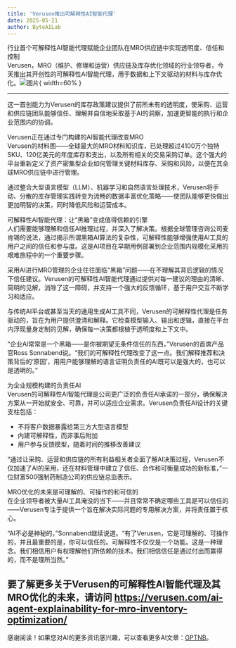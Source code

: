 ```yaml
---
title: 'Verusen推出可解释性AI智能代理'
date: 2025-05-21
author: ByteAILab
---
```


行业首个可解释性AI智能代理赋能企业团队在MRO供应链中实现透明度、信任和控制  
Verusen，MRO（维护、修理和运营）供应链及库存优化领域的行业领导者，今天推出其开创性的可解释性AI智能代理，用于数据和上下文驱动的材料与库存优化。![图片](https://ai-techpark.com/wp-content/uploads/Verusen.jpg){ width=60% }

---
这一首创能力为Verusen的库存政策建议提供了前所未有的透明度，使采购、运营和供应链团队能够信任、理解并自信地采取基于AI的洞察，加速更智能的执行和企业范围内的协调。

Verusen正在通过专门构建的AI智能代理改变MRO  
Verusen的材料图——全球最大的MRO材料知识库，已处理超过4100万个独特SKU、120亿美元的年度库存和支出，以及所有相关的交易采购订单。这个强大的平台重新定义了资产密集型企业如何管理关键材料库存、采购和风险，以便在其全球MRO供应链中进行管理。

通过整合大型语言模型（LLM）、机器学习和自然语言处理技术，Verusen将手动、分散的库存管理实践转变为流畅的数据丰富优化策略——使团队能够更快做出更加明智的决策，同时降低风险和运营成本。

可解释性AI智能代理：让“黑箱”变成值得信赖的引擎  
人们需要能够理解和信任AI推理过程，并深入了解决策。根据全球管理咨询公司麦肯锡的说法，通过揭示所谓黑箱AI算法的复杂性，可解释性能够增强使用AI工具的用户之间的信任和参与度。这是AI项目在早期用例部署到企业范围内规模化采用的艰难旅程中的一个重要步骤。

采用AI进行MRO管理的企业往往面临“黑箱”问题——在不理解其背后逻辑的情况下信任建议。Verusen的可解释性AI智能代理通过提供对每一建议的理由的清晰、简明的见解，消除了这一障碍，并支持一个强大的反馈循环，基于用户交互不断学习和适应。

与传统AI平台或甚至当天的通用生成AI工具不同，Verusen的可解释性代理是任务驱动的，旨在为用户提供澄清和解释。它检查模型输入、输出和逻辑，直接在平台内浮现量身定制的见解，确保每一决策都根植于透明度和上下文中。

“企业AI常常是一个黑箱——是你被期望无条件信任的东西，”Verusen的首席产品官Ross Sonnabend说。“我们的可解释性代理改变了这一点。我们解释推荐和决策背后的‘原因’，用用户能够理解的语言证明负责任的AI既可以是强大的，也可以是透明的。”

为企业规模构建的负责任AI  
Verusen的可解释性AI智能代理是公司更广泛的负责任AI承诺的一部分，确保解决方案从一开始就安全、可靠，并可以适应企业需求。Verusen负责任AI设计的关键支柱包括：

- 不将客户数据暴露给第三方大型语言模型
- 内建可解释性，而非事后附加
- 用户参与反馈模型，随着时间的推移改善建议

“通过让采购、运营和供应链的所有利益相关者全面了解AI决策过程，Verusen不仅加速了AI的采用，还在材料管理中建立了信任、合作和可衡量成功的新标准，”一位财富500强制药制造公司的供应链总监表示。

MRO优化的未来是可理解的、可操作的和可信的  
在企业领导者被大量AI工具淹没的当下——并且常常不确定哪些工具是可以信任的——Verusen专注于提供一个旨在解决实际问题的专用解决方案，并将责任置于核心。

“AI不必是神秘的，”Sonnabend继续说道。“有了Verusen，它是可理解的、可操作的，并且最重要的是，你可以信任的。可解释性不仅仅是一个功能。这是一种理念。我们相信用户有权理解他们所依赖的技术。我们相信信任是通过付出而赢得的，而不是理所当然。”

要了解更多关于Verusen的可解释性AI智能代理及其MRO优化的未来，请访问 https://verusen.com/ai-agent-explainability-for-mro-inventory-optimization/
---
感谢阅读！如果您对AI的更多资讯感兴趣，可以查看更多AI文章：[GPTNB](https://gptnb.com)。